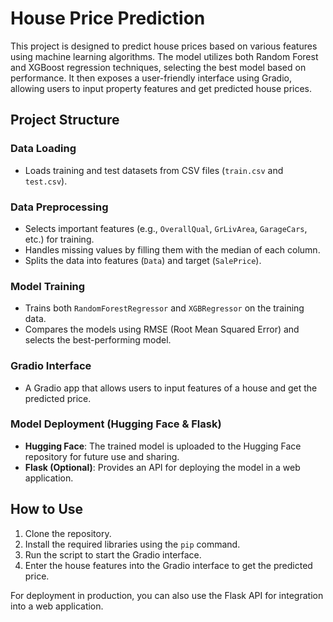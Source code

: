 
# House Price Prediction

This project is designed to predict house prices based on various features using machine learning algorithms. The model utilizes both Random Forest and XGBoost regression techniques, selecting the best model based on performance. It then exposes a user-friendly interface using Gradio, allowing users to input property features and get predicted house prices.

## Project Structure

### Data Loading
- Loads training and test datasets from CSV files (`train.csv` and `test.csv`).

### Data Preprocessing
- Selects important features (e.g., `OverallQual`, `GrLivArea`, `GarageCars`, etc.) for training.
- Handles missing values by filling them with the median of each column.
- Splits the data into features (`Data`) and target (`SalePrice`).

### Model Training
- Trains both `RandomForestRegressor` and `XGBRegressor` on the training data.
- Compares the models using RMSE (Root Mean Squared Error) and selects the best-performing model.

### Gradio Interface
- A Gradio app that allows users to input features of a house and get the predicted price.

### Model Deployment (Hugging Face & Flask)
- **Hugging Face**: The trained model is uploaded to the Hugging Face repository for future use and sharing.
- **Flask (Optional)**: Provides an API for deploying the model in a web application.



## How to Use
1. Clone the repository.
2. Install the required libraries using the `pip` command.
3. Run the script to start the Gradio interface.
4. Enter the house features into the Gradio interface to get the predicted price.

For deployment in production, you can also use the Flask API for integration into a web application.

